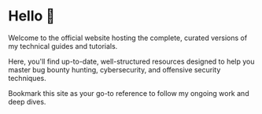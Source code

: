 # Hello 👋

Welcome to the official website hosting the complete, curated versions of my technical guides and tutorials.

Here, you'll find up-to-date, well-structured resources designed to help you master bug bounty hunting, cybersecurity, and offensive security techniques.

Bookmark this site as your go-to reference to follow my ongoing work and deep dives.
